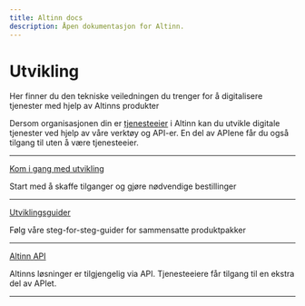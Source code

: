 ```yaml
---
title: Altinn docs
description: Åpen dokumentasjon for Altinn.
---
```


# Utvikling

Her finner du den tekniske veiledningen du trenger for å digitalisere tjenester med hjelp av Altinns produkter

Dersom organisasjonen din er [tjenesteeier](https://www.altinndigital.no/kom-i-gang/) i Altinn kan du utvikle digitale tjenester ved hjelp av våre verktøy og API-er. En del av APIene får du også tilgang til uten å være tjenesteeier. 

___

[Kom i gang med utvikling](/docs/kom-i-gang-med-utvikling/)

Start med å skaffe tilganger og gjøre nødvendige bestillinger 

___

[Utviklingsguider](/docs/utviklingsguider/)

Følg våre steg-for-steg-guider for sammensatte produktpakker

___

[Altinn API](/docs/api/)

Altinns løsninger er tilgjengelig via API. Tjenesteeiere får tilgang til en ekstra del av APIet.

___